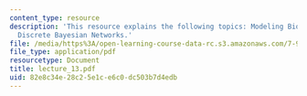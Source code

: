```yaml
---
content_type: resource
description: 'This resource explains the following topics: Modeling Biological Systems,
  Discrete Bayesian Networks.'
file: /media/https%3A/open-learning-course-data-rc.s3.amazonaws.com/7-90j-computational-functional-genomics-spring-2005/82e8c34e28c25e1ce6c0dc503b7d4edb_lecture_13.pdf
file_type: application/pdf
resourcetype: Document
title: lecture_13.pdf
uid: 82e8c34e-28c2-5e1c-e6c0-dc503b7d4edb
---
```

